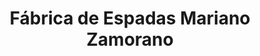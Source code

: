 ---
title: "Fábrica de Espadas Mariano Zamorano"
url: /toledo/fabrica-de-espadas-mariano-zamorano/
shop: regalo
---